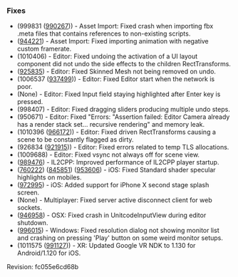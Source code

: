 ### Fixes

*   (999831 ([990267](https://issuetracker.unity3d.com/product/unity/issues/guid/990267))) - Asset Import: Fixed crash when importing fbx .meta files that contains references to non-existing scripts.
*   ([944221](https://issuetracker.unity3d.com/product/unity/issues/guid/944221/)) - Asset Import: Fixed importing animation with negative custom framerate.
*   (1010406) - Editor: Fixed undoing the activation of a UI layout component did not undo the side effects to the children RectTransforms.
*   ([925835](https://issuetracker.unity3d.com/product/unity/issues/guid/925835/)) - Editor: Fixed Skinned Mesh not being removed on undo.
*   (1006537 ([937499](https://issuetracker.unity3d.com/product/unity/issues/guid/937499))) - Editor: Fixed Editor start when the network is poor.
*   (None) - Editor: Fixed Input field staying highlighted after Enter key is pressed.
*   (998407) - Editor: Fixed dragging sliders producing multiple undo steps.
*   (950671) - Editor: Fixed "Errors: "Assertion failed: Editor Camera already has a render stack set... recursive rendering" and memory leak.
*   (1010396 ([966172](https://issuetracker.unity3d.com/product/unity/issues/guid/966172))) - Editor: Fixed driven RectTransforms causing a scene to be constantly flagged as dirty.
*   (926834 ([921915](https://issuetracker.unity3d.com/product/unity/issues/guid/921915))) - Editor: Fixed errors related to temp TLS allocations.
*   (1009688) - Editor: Fixed vsync not always off for scene view.
*   ([989476](https://issuetracker.unity3d.com/product/unity/issues/guid/989476/)) - IL2CPP: Improved performance of IL2CPP player startup.
*   ([760222](https://issuetracker.unity3d.com/product/unity/issues/guid/760222)) ([845851](https://issuetracker.unity3d.com/product/unity/issues/guid/845851)) ([953606](https://issuetracker.unity3d.com/product/unity/issues/guid/953606)) - iOS: Fixed Standard shader specular highlights on mobiles.
*   ([972995](https://issuetracker.unity3d.com/product/unity/issues/guid/972995/)) - iOS: Added support for iPhone X second stage splash screen.
*   (None) - Multiplayer: Fixed server active disconnect client for web sockets.
*   ([946958](https://issuetracker.unity3d.com/product/unity/issues/guid/946958/)) - OSX: Fixed crash in UnitcodeInputView during editor shutdown.
*   ([996015](https://issuetracker.unity3d.com/product/unity/issues/guid/996015/)) - Windows: Fixed resolution dialog not showing monitor list and crashing on pressing 'Play' button on some weird monitor setups.
*   (1011575 ([991127](https://issuetracker.unity3d.com/product/unity/issues/guid/991127))) - XR: Updated Google VR NDK to 1.130 for Android/1.120 for iOS.

Revision: fc055e6cd68b